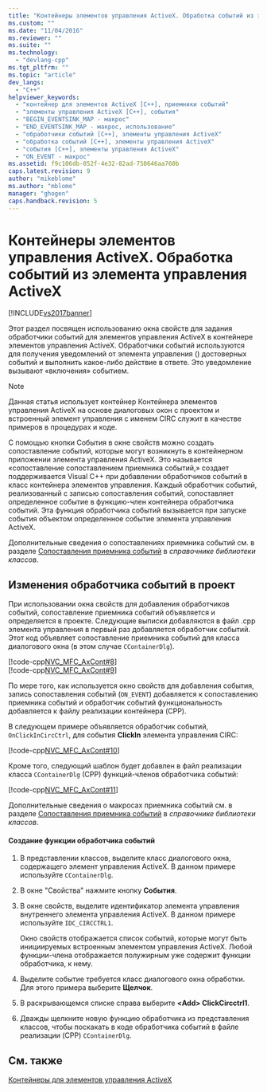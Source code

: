 ```yaml
---
title: "Контейнеры элементов управления ActiveX. Обработка событий из элемента управления ActiveX | Microsoft Docs"
ms.custom: ""
ms.date: "11/04/2016"
ms.reviewer: ""
ms.suite: ""
ms.technology: 
  - "devlang-cpp"
ms.tgt_pltfrm: ""
ms.topic: "article"
dev_langs: 
  - "C++"
helpviewer_keywords: 
  - "контейнер для элементов ActiveX [C++], приемники событий"
  - "элементы управления ActiveX [C++], события"
  - "BEGIN_EVENTSINK_MAP - макрос"
  - "END_EVENTSINK_MAP - макрос, использование"
  - "обработчики событий [C++], элементы управления ActiveX"
  - "обработка событий [C++], элементы управления ActiveX"
  - "события [C++], элементы управления ActiveX"
  - "ON_EVENT - макрос"
ms.assetid: f9c106db-052f-4e32-82ad-750646aa760b
caps.latest.revision: 9
author: "mikeblome"
ms.author: "mblome"
manager: "ghogen"
caps.handback.revision: 5
---
```

# Контейнеры элементов управления ActiveX. Обработка событий из элемента управления ActiveX
[!INCLUDE[vs2017banner](../assembler/inline/includes/vs2017banner.md)]

Этот раздел посвящен использованию окна свойств для задания обработчики событий для элементов управления ActiveX в контейнере элементов управления ActiveX.  Обработчики событий используются для получения уведомлений от элемента управления \(\) достоверных событий и выполнить какое\-либо действие в ответе.  Это уведомление вызывают «включения» событием.  
  
> [!NOTE]
>  Данная статья использует контейнер Контейнера элементов управления ActiveX на основе диалоговых окон с проектом и встроенный элемент управления с именем CIRC служит в качестве примеров в процедурах и коде.  
  
 С помощью кнопки События в окне свойств можно создать сопоставление событий, которые могут возникнуть в контейнерном приложении элемента управления ActiveX.  Это называется «сопоставление сопоставлением приемника событий,» создает поддерживается Visual C\+\+ при добавлении обработчиков событий в класс контейнера элементов управления.  Каждый обработчик событий, реализованный с записью сопоставления событий, сопоставляет определенное событие в функцию\-член контейнера обработчика событий.  Эта функция обработчика событий вызывается при запуске события объектом определенное событие элемента управления ActiveX.  
  
 Дополнительные сведения о сопоставлениях приемника событий см. в разделе [Сопоставления приемника событий](../mfc/reference/event-sink-maps.md) в *справочнике библиотеки классов*.  
  
##  <a name="_core_event_handler_modifications_to_the_project"></a> Изменения обработчика событий в проект  
 При использовании окна свойств для добавления обработчиков событий, сопоставление приемника событий объявляется и определяется в проекте.  Следующие выписки добавляются в файл .cpp элемента управления в первый раз добавляется обработчик событий.  Этот код объявляет сопоставление приемника событий для класса диалогового окна \(в этом случае `CContainerDlg`\).  
  
 [!code-cpp[NVC_MFC_AxCont#8](../mfc/codesnippet/CPP/activex-control-containers-handling-events-from-an-activex-control_1.cpp)]  
[!code-cpp[NVC_MFC_AxCont#9](../mfc/codesnippet/CPP/activex-control-containers-handling-events-from-an-activex-control_2.cpp)]  
  
 По мере того, как используется окно свойств для добавления события, запись сопоставления событий \(`ON_EVENT`\) добавляется к сопоставлению приемника событий и обработчик событий функциональность добавляется к файлу реализации контейнера \(CPP\).  
  
 В следующем примере объявляется обработчик событий, `OnClickInCircCtrl`, для события **ClickIn** элемента управления CIRC:  
  
 [!code-cpp[NVC_MFC_AxCont#10](../mfc/codesnippet/CPP/activex-control-containers-handling-events-from-an-activex-control_3.cpp)]  
  
 Кроме того, следующий шаблон будет добавлен в файл реализации класса `CContainerDlg` \(CPP\) функций\-членов обработчика событий:  
  
 [!code-cpp[NVC_MFC_AxCont#11](../mfc/codesnippet/CPP/activex-control-containers-handling-events-from-an-activex-control_4.cpp)]  
  
 Дополнительные сведения о макросах приемника событий см. в разделе [Сопоставления приемника событий](../mfc/reference/event-sink-maps.md) в *справочнике библиотеки классов*.  
  
#### Создание функции обработчика событий  
  
1.  В представлении классов, выделите класс диалогового окна, содержащего элемент управления ActiveX.  В данном примере используйте `CContainerDlg`.  
  
2.  В окне "Свойства" нажмите кнопку **События**.  
  
3.  В окне свойств, выделите идентификатор элемента управления внутреннего элемента управления ActiveX.  В данном примере используйте `IDC_CIRCCTRL1`.  
  
     Окно свойств отображается список событий, которые могут быть инициируемых встроенным элементом управления ActiveX.  Любой функции\-члена отображается полужирным уже содержит функции обработчика, к нему.  
  
4.  Выделите событие требуется класс диалогового окна обработки.  Для этого примера выберите **Щелчок**.  
  
5.  В раскрывающемся списке справа выберите **\<Add\> ClickCircctrl1**.  
  
6.  Дважды щелкните новую функцию обработчика из представления классов, чтобы поскакать в коде обработчика событий в файле реализации \(CPP\) `CContainerDlg`.  
  
## См. также  
 [Контейнеры для элементов управления ActiveX](../mfc/activex-control-containers.md)